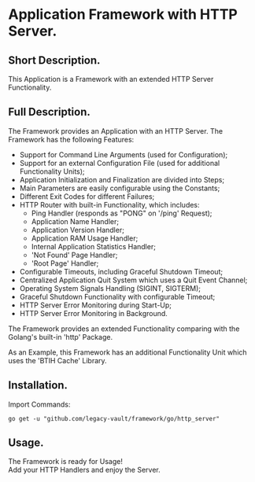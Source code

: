 # Application Framework with HTTP Server.


## Short Description.

This Application is a Framework with an extended HTTP Server Functionality.

## Full Description.

The Framework provides an Application with an HTTP Server.
The Framework has the following Features:
  -	Support for Command Line Arguments (used for Configuration);
  -	Support for an external Configuration File (used for additional Functionality Units);
  -	Application Initialization and Finalization are divided into Steps;
  -	Main Parameters are easily configurable using the Constants;
  -	Different Exit Codes for different Failures;
  -	HTTP Router with built-in Functionality, which includes:
    - Ping Handler (responds as "PONG" on '/ping' Request);
    - Application Name Handler;
    - Application Version Handler;
    - Application RAM Usage Handler;
    - Internal Application Statistics Handler;
    - 'Not Found' Page Handler;
    - 'Root Page' Handler;
  -	Configurable Timeouts, including Graceful Shutdown Timeout;
  -	Centralized Application Quit System which uses a Quit Event Channel;
  -	Operating System Signals Handling (SIGINT, SIGTERM);
  - Graceful Shutdown Functionality with configurable Timeout;
  -	HTTP Server Error Monitoring during Start-Up;
  -	HTTP Server Error Monitoring in Background.

The Framework provides an extended Functionality comparing with the Golang's 
built-in 'http' Package.

As an Example, this Framework has an additional Functionality Unit which uses 
the 'BTIH Cache' Library.

## Installation.

Import Commands:
```
go get -u "github.com/legacy-vault/framework/go/http_server"
```

## Usage.

The Framework is ready for Usage!<br />
Add your HTTP Handlers and enjoy the Server.
